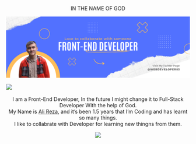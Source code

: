 <p align="center">IN THE NAME OF GOD</p>

<img src="image/GitHub banner.png">

<p><a href="https://twitter.com/intent/follow?screen_name=webdeveloper83"><img src="https://img.shields.io/twitter/follow/webdeveloper83?logo=twitter&style=for-the-badge"></a></p>

<p align="center">
I am a Front-End Developer, In the future I might change it to Full-Stack Developer With the help of God. <br>
My Name is <a href="https://twitter.com/intent/follow?screen_name=webdeveloper83">Ali Reza</a>, and it’s been 1.5 years that I’m Coding and has learnt so many things. <br>
I like to collabrate with Developer for learning new thingns from them.
</p>


<p align="center"><img src="https://github-readme-stats.vercel.app/api?username=alireza1083&show_icons=true&theme=github_dark"></p>
